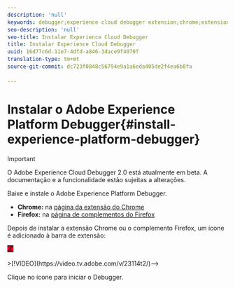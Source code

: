 ```yaml
---
description: 'null'
keywords: debugger;experience cloud debugger extension;chrome;extension;install
seo-description: 'null'
seo-title: Instalar Experience Cloud Debugger
title: Instalar Experience Cloud Debugger
uuid: 16d77c6d-11e7-4dfd-a846-3dace9f4070f
translation-type: tm+mt
source-git-commit: dc723f0848c56794e9a1a6eda405de2f4ea6b8fa

---
```



# Instalar o Adobe Experience Platform Debugger{#install-experience-platform-debugger}

> [!IMPORTANT]
>
> O Adobe Experience Cloud Debugger 2.0 está atualmente em beta. A documentação e a funcionalidade estão sujeitas a alterações.

Baixe e instale o Adobe Experience Platform Debugger.

* **Chrome:** na [página da extensão do Chrome](https://chrome.google.com/webstore/detail/adobe-experience-cloud-de/ocdmogmohccmeicdhlhhgepeaijenapj)
* **Firefox:** na [página de complementos do Firefox](https://addons.mozilla.org/en-US/firefox/addon/adobe-experience-platform-dbg/)

Depois de instalar a extensão Chrome ou o complemento Firefox, um ícone é adicionado à barra de extensão:

![](assets/start-icon.jpg)

<!-->>[!VIDEO](https://video.tv.adobe.com/v/23114t2/)-->

Clique no ícone para iniciar o Debugger.

